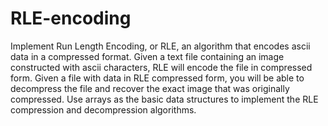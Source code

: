 # RLE-encoding

Implement Run Length Encoding, or RLE, an algorithm that encodes ascii data in a compressed format. Given a text file containing an image constructed with ascii characters, RLE will encode the file in compressed form. Given a file with data in RLE compressed form, you will be able to decompress the file and recover the exact image that was originally compressed. 
Use arrays as the basic data structures to implement the RLE compression and decompression algorithms.
